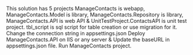 This solution has 5 projects
ManageContacts is webapp, ManageContacts.Model is library, ManageContacts.Repository is library, ManageContacts.API is web API & UnitTestProject.ContactsAPI is unit test project.
tbl_script is sql script for table creation or use migration for it.
Change the connection string in appsettings.json
Deploy ManageContacts.API on IIS or any server & Update the baseURL in appsettings.json file.
Run ManageContacts project.
